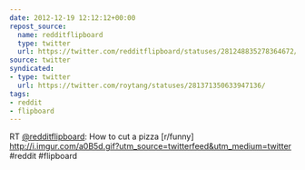 ```yaml
---
date: 2012-12-19 12:12:12+00:00
repost_source:
  name: redditflipboard
  type: twitter
  url: https://twitter.com/redditflipboard/statuses/281248835278364672/
source: twitter
syndicated:
- type: twitter
  url: https://twitter.com/roytang/statuses/281371350633947136/
tags:
- reddit
- flipboard
---
```


RT [@redditflipboard](https://twitter.com/redditflipboard/): How to cut a pizza [r/funny] http://i.imgur.com/a0B5d.gif?utm_source=twitterfeed&utm_medium=twitter #reddit #flipboard